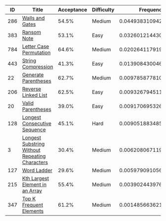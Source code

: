 |ID|Title|Acceptance|Difficulty|Frequency|
|----|-----|----|---|---|
|286|[Walls and Gates]( https://leetcode.com/problems/walls-and-gates)|54.5%|Medium|0.04493831094219302|
|383|[Ransom Note]( https://leetcode.com/problems/ransom-note)|53.1%|Easy|0.0326012144306243|
|784|[Letter Case Permutation]( https://leetcode.com/problems/letter-case-permutation)|64.6%|Medium|0.02026411791905559|
|443|[String Compression]( https://leetcode.com/problems/string-compression)|41.3%|Easy|0.01390843004613198|
|22|[Generate Parentheses]( https://leetcode.com/problems/generate-parentheses)|62.7%|Medium|0.009785877810632554|
|206|[Reverse Linked List]( https://leetcode.com/problems/reverse-linked-list)|62.5%|Easy|0.009326794511974934|
|20|[Valid Parentheses]( https://leetcode.com/problems/valid-parentheses)|39.0%|Easy|0.009170695326061695|
|128|[Longest Consecutive Sequence]( https://leetcode.com/problems/longest-consecutive-sequence)|45.1%|Hard|0.009051883485315484|
|3|[Longest Substring Without Repeating Characters]( https://leetcode.com/problems/longest-substring-without-repeating-characters)|30.4%|Medium|0.006208067119374334|
|127|[Word Ladder]( https://leetcode.com/problems/word-ladder)|29.6%|Medium|0.005979091056058075|
|215|[Kth Largest Element in an Array]( https://leetcode.com/problems/kth-largest-element-in-an-array)|55.4%|Medium|0.003902443976931749|
|347|[Top K Frequent Elements]( https://leetcode.com/problems/top-k-frequent-elements)|61.2%|Medium|0.0014856636219477439|
